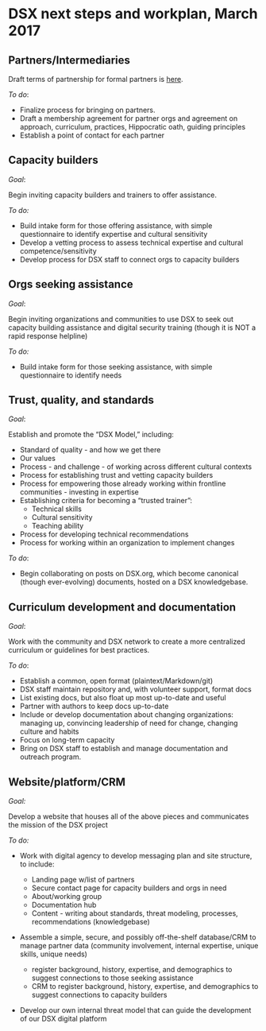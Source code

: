 # DSX next steps and workplan, March 2017

## **Partners/Intermediaries**
 
Draft terms of partnership for formal partners is [here](https://github.com/digital-security-exchange/concept/blob/master/partners.md).

*To do*: 

- Finalize process for bringing on partners. 
- Draft a membership agreement for partner orgs and agreement on approach, curriculum, practices, Hippocratic oath, guiding principles 
- Establish a point of contact for each partner


## **Capacity builders** 

*Goal*: 

Begin inviting capacity builders and trainers to offer assistance. 

*To do:*  

- Build intake form for those offering assistance, with simple questionnaire to identify expertise and cultural sensitivity
- Develop a vetting process to assess technical expertise and cultural competence/sensitivity
- Develop process for DSX staff to connect orgs to capacity builders


## **Orgs seeking assistance** 

*Goal*: 

Begin inviting organizations and communities to use DSX to seek out capacity building assistance and digital security training (though it is NOT a rapid response helpline)

*To do:* 

- Build intake form for those seeking assistance, with simple questionnaire to identify needs
 

## **Trust, quality, and standards**
 
*Goal*: 

Establish and promote the “DSX Model,” including:
     
- Standard of quality - and how we get there
- Our values
- Process - and challenge - of working across different cultural contexts
- Process for establishing trust and vetting capacity builders
- Process for empowering those already working within frontline communities - investing in expertise
- Establishing criteria for becoming a “trusted trainer”:
	- Technical skills
	- Cultural sensitivity
	- Teaching ability
- Process for developing technical recommendations
- Process for working within an organization to implement changes

*To do*: 

- Begin collaborating on posts on DSX.org, which become canonical (though ever-evolving) documents, hosted on a DSX knowledgebase.

## **Curriculum development and documentation**
 
*Goal*: 

Work with the community and DSX network to create a more centralized curriculum or guidelines for best practices. 

*To do*:

- Establish a common, open format (plaintext/Markdown/git)
- DSX staff maintain repository and, with volunteer support, format docs
- List existing docs, but also float up most up-to-date and useful
- Partner with authors to keep docs up-to-date
- Include or develop documentation about changing organizations: managing up, convincing leadership of need for change, changing culture and habits
- Focus on long-term capacity
- Bring on DSX staff to establish and manage documentation and outreach program. 

## **Website/platform/CRM**

*Goal:* 

Develop a website that houses all of the above pieces and communicates the mission of the DSX project  

*To do:* 

- Work with  digital agency to develop messaging plan and site structure, to include: 

	- Landing page w/list of partners 
	- Secure contact page for capacity builders and orgs in need 
	- About/working group 
	- Documentation hub 
	- Content - writing about standards, threat modeling, processes, recommendations (knowledgebase)

- Assemble a simple, secure, and possibly off-the-shelf database/CRM to manage partner data (community involvement, internal expertise,  unique skills, unique needs)
	- register background, history, expertise, and demographics to suggest connections to those seeking assistance 
	- CRM to register background, history, expertise, and demographics to suggest connections to capacity builders 

- Develop our own internal threat model that can guide the development of our DSX digital platform
  
